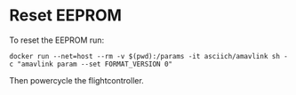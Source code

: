 # Reset EEPROM

To reset the EEPROM run:
```
docker run --net=host --rm -v $(pwd):/params -it asciich/amavlink sh -c "amavlink param --set FORMAT_VERSION 0"
```

Then powercycle the flightcontroller.
